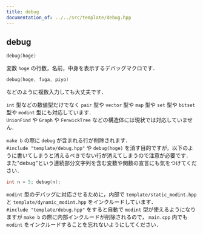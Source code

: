 ```yaml
---
title: debug
documentation_of: ../../src/template/debug.hpp
---
```


## debug

```cpp
debug(hoge)
```

変数 `hoge` の行数，名前，中身を表示するデバッグマクロです．<br>

```cpp
debug(hoge, fuga, piyo)
```

などのように複数入力しても大丈夫です．

`int` 型などの数値型だけでなく `pair` 型や `vector` 型や `map` 型や `set` 型や `bitset` 型や `modint` 型にも対応しています．<br>
`UnionFind` や `Graph` や `FenwickTree` などの構造体には現状では対応していません．

`make b` の際に `debug` が含まれる行が削除されます．<br>
`#include "template/debug.hpp"` や `debug(hoge)` を消す目的ですが，以下のように書いてしまうと消えるべきでない行が消えてしまうので注意が必要です．<br>
また"debug"という連続部分文字列を含む変数や関数の宣言にも気をつけてください．

```cpp
int n = 5; debug(n);
```

`modint` 型のデバッグに対応させるために，内部で `template/static_modint.hpp` と `template/dynamic_modint.hpp` をインクルードしています．<br>
`#include "template/debug.hpp"` をすると自動で `modint` 型が使えるようになりますが `make b` の際に内部インクルードが削除されるので， `main.cpp` 内でも `modint` をインクルードすることを忘れないようにしてください．